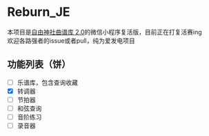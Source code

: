 # Reburn_JE
本项目是[自由神社曲谱库 2.0](https://github.com/zytx121/je)的微信小程序复活版，目前正在打复活赛ing<br>
欢迎各路强者的issue或者pull，纯为爱发电项目

## 功能列表（饼）
- [ ] 乐谱库，包含查询收藏
- [x] 转调器
- [ ] 节拍器
- [ ] 和弦查询
- [ ] 音阶练习
- [ ] 录音器
